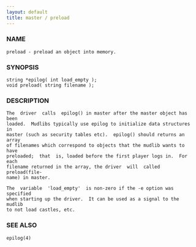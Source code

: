 ```yaml
---
layout: default
title: master / preload
---
```


### NAME

    preload - preload an object into memory.

### SYNOPSIS

    string *epilog( int load_empty );
    void preload( string filename );

### DESCRIPTION

    The  driver  calls  epilog() in master after the master object has been
    loaded.  Mudlibs typically use epilog to initialize data structures  in
    master (such as security tables etc).  epilog() should returns an array
    of filenames which correspond to objects that the mudlib wants to  have
    preloaded;  that  is, loaded before the first player logs in.  For each
    filename returned in the array, the driver  will  called  preload(file‐
    name) in master.

    The  variable  'load_empty'  is non-zero if the -e option was specified
    when starting up the driver.  It can be used as a signal to the  mudlib
    to not load castles, etc.

### SEE ALSO

    epilog(4)
